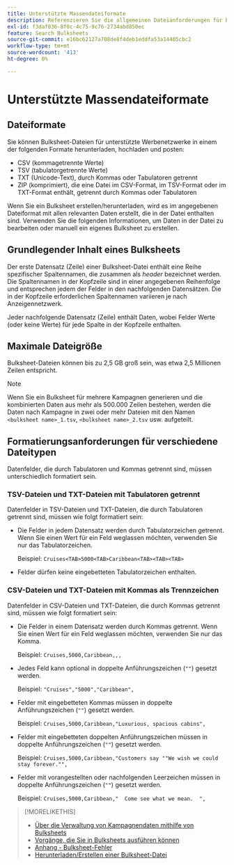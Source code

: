 ```yaml
---
title: Unterstützte Massendateiformate
description: Referenzieren Sie die allgemeinen Dateianforderungen für Bulksheets.
exl-id: f3daf036-8f0c-4c75-9c76-2734abd850ec
feature: Search Bulksheets
source-git-commit: e16bc62127a708de8f4deb1eddfa53a14405cbc2
workflow-type: tm+mt
source-wordcount: '413'
ht-degree: 0%

---
```


# Unterstützte Massendateiformate

## Dateiformate

Sie können Bulksheet-Dateien für unterstützte Werbenetzwerke in einem der folgenden Formate herunterladen, hochladen und posten:

* CSV (kommagetrennte Werte)
* TSV (tabulatorgetrennte Werte)
* TXT (Unicode-Text), durch Kommas oder Tabulatoren getrennt
* ZIP (komprimiert), die eine Datei im CSV-Format, im TSV-Format oder im TXT-Format enthält, getrennt durch Kommas oder Tabulatoren

Wenn Sie ein Bulksheet erstellen/herunterladen, wird es im angegebenen Dateiformat mit allen relevanten Daten erstellt, die in der Datei enthalten sind. Verwenden Sie die folgenden Informationen, um Daten in der Datei zu bearbeiten oder manuell ein eigenes Bulksheet zu erstellen.

## Grundlegender Inhalt eines Bulksheets

Der erste Datensatz (Zeile) einer Bulksheet-Datei enthält eine Reihe spezifischer Spaltennamen, die zusammen als <i>header</i> bezeichnet werden. Die Spaltennamen in der Kopfzeile sind in einer angegebenen Reihenfolge und entsprechen jedem der Felder in den nachfolgenden Datensätzen. Die in der Kopfzeile erforderlichen Spaltennamen variieren je nach Anzeigennetzwerk.

Jeder nachfolgende Datensatz (Zeile) enthält Daten, wobei Felder Werte (oder keine Werte) für jede Spalte in der Kopfzeile enthalten.

## Maximale Dateigröße

Bulksheet-Dateien können bis zu 2,5 GB groß sein, was etwa 2,5 Millionen Zeilen entspricht.

>[!NOTE]
>
>Wenn Sie ein Bulksheet für mehrere Kampagnen generieren und die kombinierten Daten aus mehr als 500.000 Zeilen bestehen, werden die Daten nach Kampagne in zwei oder mehr Dateien mit den Namen `<bulksheet name>_1.tsv`, `<bulksheet name>_2.tsv` usw. aufgeteilt.

## Formatierungsanforderungen für verschiedene Dateitypen

Datenfelder, die durch Tabulatoren und Kommas getrennt sind, müssen unterschiedlich formatiert sein.

### TSV-Dateien und TXT-Dateien mit Tabulatoren getrennt

Datenfelder in TSV-Dateien und TXT-Dateien, die durch Tabulatoren getrennt sind, müssen wie folgt formatiert sein:

* Die Felder in jedem Datensatz werden durch Tabulatorzeichen getrennt. Wenn Sie einen Wert für ein Feld weglassen möchten, verwenden Sie nur das Tabulatorzeichen.

  Beispiel: `Cruises<TAB>5000<TAB>Caribbean<TAB><TAB><TAB>`

* Felder dürfen keine eingebetteten Tabulatorzeichen enthalten.

### CSV-Dateien und TXT-Dateien mit Kommas als Trennzeichen

Datenfelder in CSV-Dateien und TXT-Dateien, die durch Kommas getrennt sind, müssen wie folgt formatiert sein:

* Die Felder in einem Datensatz werden durch Kommas getrennt. Wenn Sie einen Wert für ein Feld weglassen möchten, verwenden Sie nur das Komma.

  Beispiel: `Cruises,5000,Caribbean,,,`

* Jedes Feld kann optional in doppelte Anführungszeichen (`""`) gesetzt werden.

  Beispiel: `"Cruises","5000","Caribbean",`

* Felder mit eingebetteten Kommas müssen in doppelte Anführungszeichen (`""`) gesetzt werden.

  Beispiel: `Cruises,5000,Caribbean,"Luxurious, spacious cabins",`

* Felder mit eingebetteten doppelten Anführungszeichen müssen in doppelte Anführungszeichen (`""`) gesetzt werden.

  Beispiel: `Cruises,5000,Caribbean,"Customers say ""We wish we could stay forever."",`

* Felder mit vorangestellten oder nachfolgenden Leerzeichen müssen in doppelte Anführungszeichen (`""`) gesetzt werden.

  Beispiel: `Cruises,5000,Caribbean,"  Come see what we mean.  ",`

>[!MORELIKETHIS]
>
>* [Über die Verwaltung von Kampagnendaten mithilfe von Bulksheets](../bulksheet-about.md)
>* [Vorgänge, die Sie in Bulksheets ausführen können](bulksheet-operations.md)
>* [Anhang - Bulksheet-Fehler](../bulksheet-errors.md)
>* [Herunterladen/Erstellen einer Bulksheet-Datei](../bulksheet-download.md)
